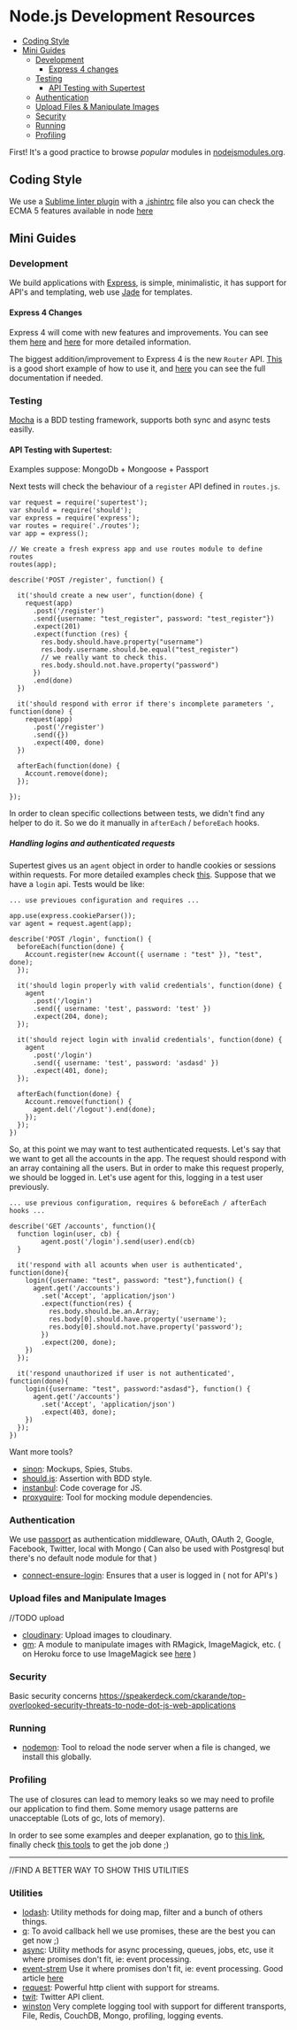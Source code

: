 # Node.js Development Resources

- [Coding Style](#coding-style)
- [Mini Guides](#mini-guides)
    - [Development](#development)
    	- [Express 4 changes](#express-4-changes)
    - [Testing](#testing)
    	- [API Testing with Supertest](#api-testing-with-supertest)
    - [Authentication](#authentication)
    - [Upload Files & Manipulate Images](#upload-files-and-manipulate-images)
    - [Security](#security)
    - [Running](#running)
    - [Profiling](#profiling)
	

First! It's a good practice to browse *popular* modules in [nodejsmodules.org](https://nodejsmodules.org/).

	
## Coding Style

  We use a [Sublime linter plugin](https://github.com/SublimeLinter/SublimeLinter-jshint) with a [.jshintrc](../templates/node.js/.jshintrc) file also you can check the ECMA 5 features available in node [here](https://github.com/joyent/node/wiki/ECMA-5-Mozilla-Features-Implemented-in-V8)
  
## Mini Guides  

### Development

  We build applications with [Express](http://expressjs.com/), is simple, minimalistic, it has support for API's and templating, web use [Jade](http://jade-lang.com/) for templates.
  
#### Express 4 Changes

Express 4 will come with new features and improvements. You can see them [here](http://scotch.io/bar-talk/expressjs-4-0-new-features-and-upgrading-from-3-0) and [here](https://github.com/visionmedia/express/wiki/Migrating-from-3.x-to-4.x#changed) for more detailed information.

The biggest addition/improvement to Express 4 is the new `Router` API. [This](https://github.com/visionmedia/express/wiki/New-features-in-4.x#router) is a good short example of how to use it, and [here](http://expressjs.com/4x/api.html#router) you can see the full documentation if needed.


### Testing

[Mocha](http://visionmedia.github.io/mocha/) is a BDD testing framework, supports both sync and async tests easilly.

#### API Testing with Supertest:

Examples suppose: MongoDb + Mongoose + Passport

Next tests will check the behaviour of a `register` API defined in `routes.js`.

	var request = require('supertest');
	var should = require('should');
	var express = require('express');
	var routes = require('./routes');
	var app = express();
	
	// We create a fresh express app and use routes module to define routes
	routes(app);
	
	describe('POST /register', function() {
	
	  it('should create a new user', function(done) {
	    request(app)
	      .post('/register')
	      .send({username: "test_register", password: "test_register"})
	      .expect(201)
	      .expect(function (res) {
	        res.body.should.have.property("username")
	        res.body.username.should.be.equal("test_register")
	        // we really want to check this.
	        res.body.should.not.have.property("password")
	      })
	      .end(done)
	  })
	
	  it('should respond with error if there's incomplete parameters ', function(done) {
	    request(app)
	      .post('/register')
	      .send({})
	      .expect(400, done)
	  })
	
	  afterEach(function(done) {
	    Account.remove(done);
	  });
	
	});
	
In order to clean specific collections between tests, we didn't find any helper to do it. So we do it manually in `afterEach` / `beforeEach` hooks.

##### Handling logins and authenticated requests

Supertest gives us an `agent` object in order to handle cookies or sessions within requests. For more detailed examples check [this](https://github.com/visionmedia/supertest#example). 
Suppose that we have a `login` api. Tests would be like:

	... use previoues configuration and requires ...
	
	app.use(express.cookieParser());
	var agent = request.agent(app);
	
	describe('POST /login', function() {
	  beforeEach(function(done) {
	    Account.register(new Account({ username : "test" }), "test", done);
	  });  
	
	  it('should login properly with valid credentials', function(done) {
	    agent
	      .post('/login')
	      .send({ username: 'test', password: 'test' })
	      .expect(204, done);
	  });
	
	  it('should reject login with invalid credentials', function(done) {
	    agent
	      .post('/login')
	      .send({ username: 'test', password: 'asdasd' })
	      .expect(401, done);
	  });
	
	  afterEach(function(done) {
	    Account.remove(function() {
	      agent.del('/logout').end(done);
	    });
	  });  
	})
	
So, at this point we may want to test authenticated requests. Let's say that we want to get all the accounts in the app.
The request should respond with an array containing all the users. But in order to make this request properly, we should be logged in. Let's use agent for this, logging in a test user previously.

	... use previous configuration, requires & beforeEach / afterEach hooks ...

	describe('GET /accounts', function(){
	  function login(user, cb) {
    	    agent.post('/login').send(user).end(cb)
  	  }
  	  
	  it('respond with all acounts when user is authenticated', function(done){
	    login({username: "test", password: "test"},function() {
	      agent.get('/accounts')
	        .set('Accept', 'application/json')
	        .expect(function(res) {
	          res.body.should.be.an.Array;
	          res.body[0].should.have.property('username');
	          res.body[0].should.not.have.property('password');
	        })
	        .expect(200, done);
	    })
	  });
	
	  it('respond unauthorized if user is not authenticated', function(done){
	    login({username: "test", password:"asdasd"}, function() {
	      agent.get('/accounts')
	        .set('Accept', 'application/json')
	        .expect(403, done);
	    })
	  });
	})
	

Want more tools?

* [sinon](sinonjs.org): Mockups, Spies, Stubs.
* [should.js](https://github.com/visionmedia/should.js/): Assertion with BDD style.
* [instanbul](https://github.com/gotwarlost/istanbul): Code coverage for JS.
* [proxyquire](https://github.com/thlorenz/proxyquire): Tool for mocking module dependencies.

### Authentication  

  We use [passport](http://passportjs.org/) as authentication middleware, OAuth, OAuth 2, Google, Facebook, Twitter, local with Mongo ( Can also be used with Postgresql but there's no default node module for that )

* [connect-ensure-login](https://github.com/jaredhanson/connect-ensure-login): Ensures that a user is logged in ( not for API's )

### Upload files and Manipulate Images

//TODO upload

* [cloudinary](https://github.com/cloudinary/cloudinary_npm): Upload images to cloudinary.
* [gm](http://aheckmann.github.io/gm/): A module to manipulate images with RMagick, ImageMagick, etc. ( on Heroku force to use ImageMagick see [here](http://stackoverflow.com/questions/16476666/image-resize-library-for-node-js-site-on-heroku-hosting) )


### Security

  Basic security concerns https://speakerdeck.com/ckarande/top-overlooked-security-threats-to-node-dot-js-web-applications
  

### Running

* [nodemon](https://github.com/remy/nodemon): Tool to reload the node server when a file is changed, we install this globally.


### Profiling

The use of closures can lead to memory leaks so we may need to profile our application to find them.
Some memory usage patterns are unacceptable (Lots of gc, lots of memory).

In order to see some examples and deeper explanation, go to [this link](http://stackoverflow.com/questions/5326300/garbage-collection-with-node-js), finally check [this tools](./node-profiling.md) to get the job done ;)

***

//FIND A BETTER WAY TO SHOW THIS UTILITIES

### Utilities

* [lodash](http://lodash.com/): Utility methods for doing map, filter and a bunch of others things.
* [q](https://github.com/kriskowal/q): To avoid callback hell we use promises, these are the best you can get now ;)
* [async](https://github.com/caolan/async): Utility methods for async processing, queues, jobs, etc, use it where promises don't fit, ie: event processing.
* [event-strem](https://github.com/dominictarr/event-stream) Use it where promises don't fit, ie: event processing. Good article [here](https://github.com/dominictarr/event-stream)
* [request](https://github.com/mikeal/request): Powerful http client with support for streams.
* [twit](https://github.com/ttezel/twit): Twitter API client.  
* [winston](https://github.com/flatiron/winston) Very complete logging tool with support for different transports, File, Redis, CouchDB, Mongo, profiling, logging events.
